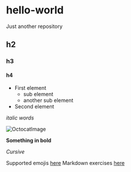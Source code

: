 # hello-world
Just another repository

<!-- Commentary not displayed === Commentary in HTML -->

<!-- Sections -->
## h2
### h3
#### h4

<!-- Ordered list -->
* First element
  * sub element
  * another sub element  
* Second element

<!-- Indicate as italic -->
_italic words_


<!-- Insert an image -->
![OctocatImage](https://avatars.githubusercontent.com/u/583231?v=4)

**Something in bold**

*Cursive*

Supported emojis [here](https://www.webfx.com/tools/emoji-cheat-sheet/)
Markdown exercises [here](https://www.markdowntutorial.com/)
